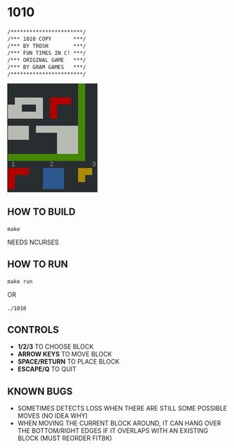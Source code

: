 
1010
====

    /***********************/
    /*** 1010 COPY       ***/
    /*** BY TROSH        ***/
    /*** FUN TIMES IN C! ***/
    /*** ORIGINAL GAME   ***/
    /*** BY GRAM GAMES   ***/
    /***********************/

![1010 SCREENSHOT](1010.png)

HOW TO BUILD
------------

    make

NEEDS NCURSES

HOW TO RUN
----------

    make run

OR

    ./1010

CONTROLS
--------

- **1/2/3** TO CHOOSE BLOCK
- **ARROW KEYS** TO MOVE BLOCK
- **SPACE/RETURN** TO PLACE BLOCK
- **ESCAPE/Q** TO QUIT

KNOWN BUGS
----------

- SOMETIMES DETECTS LOSS WHEN THERE ARE STILL
  SOME POSSIBLE MOVES (NO IDEA WHY)
- WHEN MOVING THE CURRENT BLOCK AROUND, IT CAN
  HANG OVER THE BOTTOM/RIGHT EDGES IF IT OVERLAPS
  WITH AN EXISTING BLOCK (MUST REORDER FITBK)

